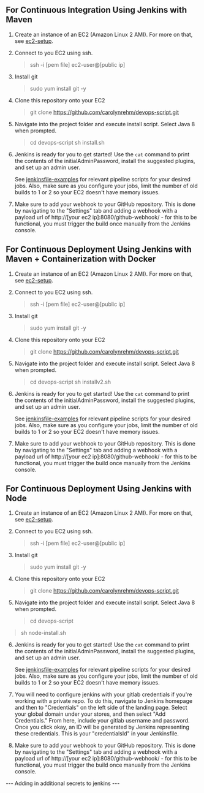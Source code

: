 ## For Continuous Integration Using Jenkins with Maven

1. Create an instance of an EC2 (Amazon Linux 2 AMI). For more on that, see [ec2-setup](https://github.com/carolynrehm/devops-script/blob/master/ec2-setup).

2. Connect to you EC2 using ssh.

   > ssh -i [pem file] ec2-user@[public ip]

3. Install git

   > sudo yum install git -y

4. Clone this repository onto your EC2

   > git clone https://github.com/carolynrehm/devops-script.git

5. Navigate into the project folder and execute install script. Select Java 8 when prompted.

   > cd devops-script
   > sh install.sh

6. Jenkins is ready for you to get started! Use the `cat` command to print the contents of the initialAdminPassword, install the suggested plugins, and set up an admin user.

   See [jenkinsfile-examples](https://github.com/carolynrehm/devops-script/tree/master/jenkinsfile-examples) for relevant pipeline scripts for your desired jobs. Also, make sure as you configure your jobs, limit the number of old builds to 1 or 2 so your EC2 doesn't have memory issues.

7. Make sure to add your webhook to your GitHub repository. This is done by navigating to the "Settings" tab and adding a webhook with a payload url of http://[your ec2 ip]:8080/github-webhook/ - for this to be functional, you must trigger the build once manually from the Jenkins console.

## For Continuous Deployment Using Jenkins with Maven + Containerization with Docker

1. Create an instance of an EC2 (Amazon Linux 2 AMI). For more on that, see [ec2-setup](https://github.com/carolynrehm/devops-script/blob/master/ec2-setup).

2. Connect to you EC2 using ssh.

   > ssh -i [pem file] ec2-user@[public ip]

3. Install git

   > sudo yum install git -y

4. Clone this repository onto your EC2

   > git clone https://github.com/carolynrehm/devops-script.git

5. Navigate into the project folder and execute install script. Select Java 8 when prompted.

   > cd devops-script
   > sh installv2.sh

6. Jenkins is ready for you to get started! Use the `cat` command to print the contents of the initialAdminPassword, install the suggested plugins, and set up an admin user.

   See [jenkinsfile-examples](https://github.com/carolynrehm/devops-script/tree/master/jenkinsfile-examples) for relevant pipeline scripts for your desired jobs. Also, make sure as you configure your jobs, limit the number of old builds to 1 or 2 so your EC2 doesn't have memory issues.

7. Make sure to add your webhook to your GitHub repository. This is done by navigating to the "Settings" tab and adding a webhook with a payload url of http://[your ec2 ip]:8080/github-webhook/ - for this to be functional, you must trigger the build once manually from the Jenkins console.

## For Continuous Deployment Using Jenkins with Node

1. Create an instance of an EC2 (Amazon Linux 2 AMI). For more on that, see [ec2-setup](https://github.com/carolynrehm/devops-script/blob/master/ec2-setup).

2. Connect to you EC2 using ssh.

   > ssh -i [pem file] ec2-user@[public ip]

3. Install git

   > sudo yum install git -y

4. Clone this repository onto your EC2

   > git clone https://github.com/carolynrehm/devops-script.git

5. Navigate into the project folder and execute install script. Select Java 8 when prompted.
   > cd devops-script

> sh node-install.sh

6. Jenkins is ready for you to get started! Use the `cat` command to print the contents of the initialAdminPassword, install the suggested plugins, and set up an admin user.

   See [jenkinsfile-examples](https://github.com/carolynrehm/devops-script/tree/master/jenkinsfile-examples) for relevant pipeline scripts for your desired jobs. Also, make sure as you configure your jobs, limit the number of old builds to 1 or 2 so your EC2 doesn't have memory issues.

7. You will need to configure jenkins with your gitlab credentials if you're working with a private repo. To do this, navigate to Jenkins homepage and then to "Credentials" on the left side of the landing page. Select your global domain under your stores, and then select "Add Credentials." From here, include your gitlab username and password. Once you click okay, an ID will be generated by Jenkins representing these credentials. This is your "credentialsId" in your Jenkinsfile.

8. Make sure to add your webhook to your GitHub repository. This is done by navigating to the "Settings" tab and adding a webhook with a payload url of http://[your ec2 ip]:8080/github-webhook/ - for this to be functional, you must trigger the build once manually from the Jenkins console.

--- Adding in additional secrets to jenkins ---
